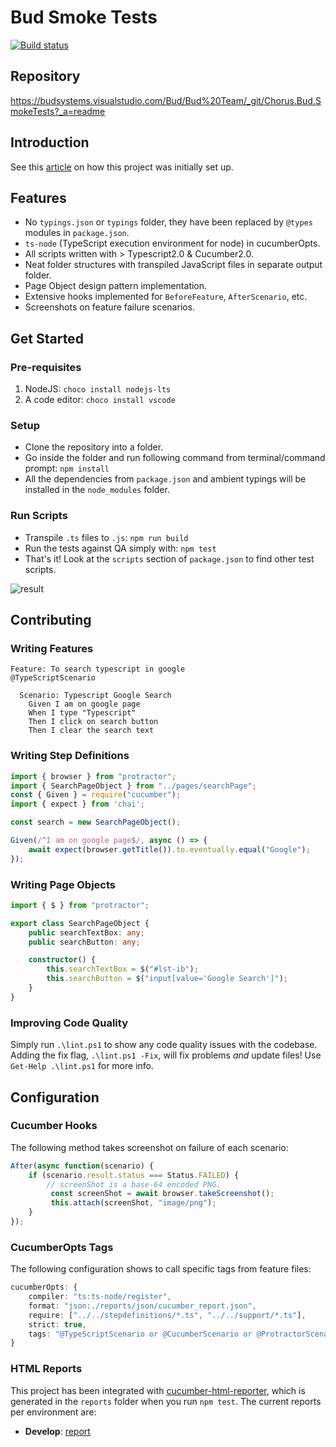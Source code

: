# Bud Smoke Tests

[![Build status](https://budsystems.visualstudio.com/_apis/public/build/definitions/b1ec7a56-2027-42bb-9902-59520aa93c83/62/badge)](https://budsystems.visualstudio.com/Bud/Bud%20Team/_build/index?context=mine&path=%5C&definitionId=62&_a=completed 'Smoke Tests builds')

## Repository

https://budsystems.visualstudio.com/Bud/Bud%20Team/_git/Chorus.Bud.SmokeTests?_a=readme

## Introduction

See this [article][article] on how this project was initially set up.

## Features

* No `typings.json` or `typings` folder, they have been replaced by `@types` modules in `package.json`.
* `ts-node` (TypeScript execution environment for node) in cucumberOpts.
* All scripts written with > Typescript2.0 & Cucumber2.0.
* Neat folder structures with transpiled JavaScript files in separate output folder.
* Page Object design pattern implementation.
* Extensive hooks implemented for `BeforeFeature`, `AfterScenario`, etc.
* Screenshots on feature failure scenarios.

## Get Started

### Pre-requisites

1. NodeJS: `choco install nodejs-lts`
1. A code editor: `choco install vscode`

### Setup

* Clone the repository into a folder.
* Go inside the folder and run following command from terminal/command prompt: `npm install`
* All the dependencies from `package.json` and ambient typings will be installed in the `node_modules` folder.

### Run Scripts

* Transpile `.ts` files to `.js`: `npm run build`
* Run the tests against QA simply with: `npm test`
* That's it! Look at the `scripts` section of `package.json` to find other test scripts.

![result][cucumberconsole]

## Contributing

### Writing Features

```
Feature: To search typescript in google
@TypeScriptScenario

  Scenario: Typescript Google Search
    Given I am on google page
    When I type "Typescript"
    Then I click on search button
    Then I clear the search text
```

### Writing Step Definitions

```typescript
import { browser } from "protractor";
import { SearchPageObject } from "../pages/searchPage";
const { Given } = require("cucumber");
import { expect } from 'chai';

const search = new SearchPageObject();

Given(/^I am on google page$/, async () => {
    await expect(browser.getTitle()).to.eventually.equal("Google");
});
```

### Writing Page Objects

```typescript
import { $ } from "protractor";

export class SearchPageObject {
    public searchTextBox: any;
    public searchButton: any;

    constructor() {
        this.searchTextBox = $("#lst-ib");
        this.searchButton = $("input[value='Google Search']");
    }
}
```

### Improving Code Quality

Simply run `.\lint.ps1` to show any code quality issues with the codebase. Adding the fix flag,
`.\lint.ps1 -Fix`, will fix problems _and_ update files! Use `Get-Help .\lint.ps1` for more info.

## Configuration

### Cucumber Hooks

The following method takes screenshot on failure of each scenario:

```typescript
After(async function(scenario) {
    if (scenario.result.status === Status.FAILED) {
        // screenShot is a base-64 encoded PNG.
         const screenShot = await browser.takeScreenshot();
         this.attach(screenShot, "image/png");
    }
});
```

### CucumberOpts Tags

The following configuration shows to call specific tags from feature files:

```typescript
cucumberOpts: {
    compiler: "ts:ts-node/register",
    format: "json:./reports/json/cucumber_report.json",
    require: ["../../stepdefinitions/*.ts", "../../support/*.ts"],
    strict: true,
    tags: "@TypeScriptScenario or @CucumberScenario or @ProtractorScenario"
}
```

### HTML Reports

This project has been integrated with [cucumber-html-reporter][reporter], which is generated in the `reports` folder when you run `npm test`. The current reports per environment are:

* **Develop**: [report][devreport]

[article]: https://medium.com/@igniteram/e2e-testing-with-protractor-cucumber-using-typescript-564575814e4a "Medium article"
[cucumberconsole]: https://raw.githubusercontent.com/igniteram/protractor-cucumber-typescript/master/images/protractor-cucumber-typescript-result.gif "Cucumber console"
[devreport]: https://developchorusbudstorage.blob.core.windows.net/protractor/index.html  "Bud Cucumber Dev Report"
[reporter]: https://github.com/gkushang/cucumber-html-reporter "cucumber-html-reporter"
